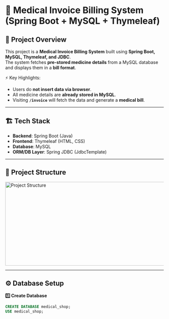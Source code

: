 # 🧾 Medical Invoice Billing System (Spring Boot + MySQL + Thymeleaf)

## 📌 Project Overview
This project is a **Medical Invoice Billing System** built using **Spring Boot, MySQL, Thymeleaf, and JDBC**.  
The system fetches **pre-stored medicine details** from a MySQL database and displays them in a **bill format**.  

⚡️ Key Highlights:  
- Users do **not insert data via browser**.  
- All medicine details are **already stored in MySQL**.  
- Visiting **`/invoice`** will fetch the data and generate a **medical bill**.  

---

## 🏗️ Tech Stack
- **Backend**: Spring Boot (Java)  
- **Frontend**: Thymeleaf (HTML, CSS)  
- **Database**: MySQL  
- **ORM/DB Layer**: Spring JDBC (JdbcTemplate)  

---

## 📂 Project Structure
<img width="615" height="266" alt="Project Structure" src="https://github.com/user-attachments/assets/31ef1105-7bde-4015-be66-2101bfd50dbb" />

---

## ⚙️ Database Setup

**1️⃣ Create Database**
```sql
CREATE DATABASE medical_shop;
USE medical_shop;
